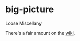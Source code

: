 # big-picture
Loose Miscellany

There's a fair amount on the [wiki](https://github.com/buzzfeed-openlab/big-picture/wiki). 
